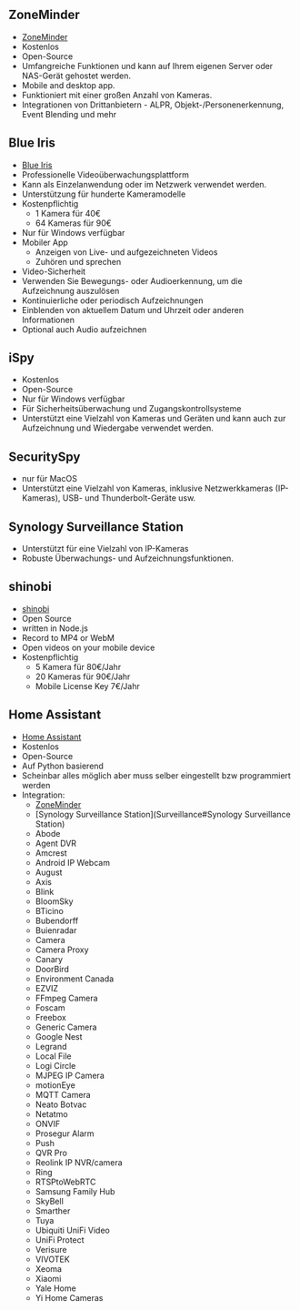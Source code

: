## ZoneMinder
- [ZoneMinder](https://zoneminder.com/)
- Kostenlos
- Open-Source
- Umfangreiche Funktionen und kann auf Ihrem eigenen Server oder NAS-Gerät gehostet werden.
- Mobile and desktop app.
- Funktioniert mit einer großen Anzahl von Kameras.
- Integrationen von Drittanbietern - ALPR, Objekt-/Personenerkennung, Event Blending und mehr
    
## Blue Iris
- [Blue Iris](https://blueirissoftware.com/)
- Professionelle Videoüberwachungsplattform
- Kann als Einzelanwendung oder im Netzwerk verwendet werden. 
- Unterstützung für hunderte Kameramodelle
- Kostenpflichtig 
	- 1 Kamera für 40€
	- 64 Kameras für 90€
- Nur für Windows verfügbar
- Mobiler App
	- Anzeigen von Live- und aufgezeichneten Videos 
	- Zuhören und sprechen
- Video-Sicherheit
- Verwenden Sie Bewegungs- oder Audioerkennung, um die Aufzeichnung auszulösen
- Kontinuierliche oder periodisch Aufzeichnungen
- Einblenden von aktuellem Datum und Uhrzeit oder anderen Informationen
- Optional auch Audio aufzeichnen
    
## iSpy
- Kostenlos
- Open-Source
- Nur für Windows verfügbar
- Für Sicherheitsüberwachung und Zugangskontrollsysteme 
- Unterstützt eine Vielzahl von Kameras und Geräten und kann auch zur Aufzeichnung und Wiedergabe verwendet werden.
    
## SecuritySpy
- nur für MacOS
- Unterstützt eine Vielzahl von Kameras, inklusive Netzwerkkameras (IP-Kameras), USB- und Thunderbolt-Geräte usw.
    
## Synology Surveillance Station
- Unterstützt für eine Vielzahl von IP-Kameras
- Robuste Überwachungs- und Aufzeichnungsfunktionen.

## shinobi
- [shinobi](https://shinobi.video/)
- Open Source
- written in Node.js
- Record to MP4 or WebM
- Open videos on your mobile device
- Kostenpflichtig 
	- 5 Kamera für 80€/Jahr
	- 20 Kameras für 90€/Jahr
	- Mobile License Key 7€/Jahr
    
## Home Assistant
- [Home Assistant](https://www.home-assistant.io/)
- Kostenlos
- Open-Source
- Auf Python basierend
- Scheinbar alles möglich aber muss selber eingestellt bzw programmiert werden
- Integration:
	- [ZoneMinder](Surveillance#ZoneMinder)
	- [Synology Surveillance Station](Surveillance#Synology Surveillance Station)
	- Abode
	- Agent DVR
	- Amcrest
	- Android IP Webcam
	- August
	- Axis
	- Blink
	- BloomSky
	- BTicino
	- Bubendorff
	- Buienradar
	- Camera
	- Camera Proxy
	- Canary
	- DoorBird
	- Environment Canada
	- EZVIZ
	- FFmpeg Camera
	- Foscam
	- Freebox
	- Generic Camera
	- Google Nest
	- Legrand
	- Local File
	- Logi Circle
	- MJPEG IP Camera
	- motionEye
	- MQTT Camera
	- Neato Botvac
	- Netatmo
	- ONVIF
	- Prosegur Alarm
	- Push
	- QVR Pro
	- Reolink IP NVR/camera
	- Ring
	- RTSPtoWebRTC
	- Samsung Family Hub
	- SkyBell
	- Smarther
	- Tuya
	- Ubiquiti UniFi Video
	- UniFi Protect
	- Verisure
	- VIVOTEK
	- Xeoma
	- Xiaomi
	- Yale Home
	- Yi Home Cameras